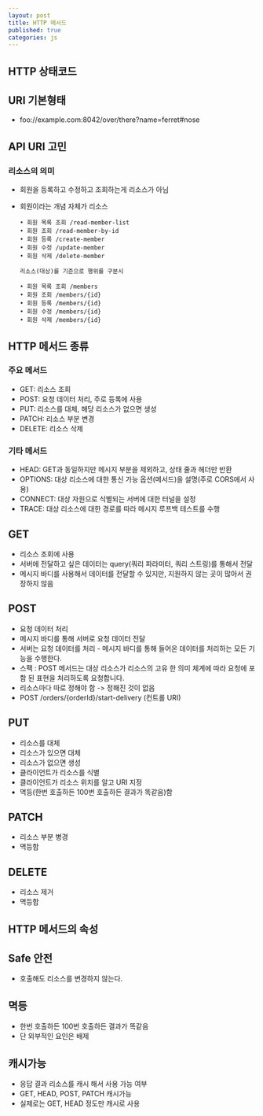 ```yaml
---
layout: post
title: HTTP 메서드
published: true
categories: js
---
```

## HTTP 상태코드

## URI 기본형태 
- foo://example.com:8042/over/there?name=ferret#nose

## API URI 고민
### 리소스의 의미
- 회원을 등록하고 수정하고 조회하는게 리소스가 아님
- 회원이라는 개념 자체가 리소스


	  • 회원 목록 조회 /read-member-list
      • 회원 조회 /read-member-by-id
      • 회원 등록 /create-member
      • 회원 수정 /update-member
      • 회원 삭제 /delete-member
      
      리소스(대상)를 기준으로 행위를 구분시
      
	  • 회원 목록 조회 /members
	  • 회원 조회 /members/{id}
 	  • 회원 등록 /members/{id}
	  • 회원 수정 /members/{id}
	  • 회원 삭제 /members/{id}

## HTTP 메서드 종류
### 주요 메서드
- GET: 리소스 조회
- POST: 요청 데이터 처리, 주로 등록에 사용
- PUT: 리소스를 대체, 해당 리소스가 없으면 생성
- PATCH: 리소스 부분 변경
- DELETE: 리소스 삭제

### 기타 메서드
- HEAD: GET과 동일하지만 메시지 부분을 제외하고, 상태 줄과 헤더만 반환
- OPTIONS: 대상 리소스에 대한 통신 가능 옵션(메서드)을 설명(주로 CORS에서 사용)
- CONNECT: 대상 자원으로 식별되는 서버에 대한 터널을 설정
- TRACE: 대상 리소스에 대한 경로를 따라 메시지 루프백 테스트를 수행

## GET
- 리소스 조회에 사용
- 서버에 전달하고 싶은 데이터는 query(쿼리 파라미터, 쿼리 스트링)를 통해서 전달
- 메시지 바디를 사용해서 데이터를 전달할 수 있지만, 지원하지 않는 곳이 많아서 권장하지 않음

## POST
- 요청 데이터 처리
- 메시지 바디를 통해 서버로 요청 데이터 전달
- 서버는 요청 데이터를 처리 - 메시지 바디를 통해 들어온 데이터를 처리하는 모든 기능을 수행한다.
- 스팩 : POST 메서드는 대상 리소스가 리소스의 고유 한 의미 체계에 따라 요청에 포함 된 표현을 처리하도록 요청합니다.
- 리소스마다 따로 정해야 함 -> 정해진 것이 없음
- POST /orders/{orderId}/start-delivery (컨트롤 URI)

## PUT
- 리소스를 대체
- 리소스가 있으면 대체
- 리소스가 없으면 생성
- 클라이언트가 리소스를 식별
- 클라이언트가 리소스 위치를 알고 URI 지정
- 멱등(한번 호출하든 100번 호출하든 결과가 똑같음)함

## PATCH
- 리소스 부분 병경
- 멱등함

## DELETE
- 리소스 제거
- 멱등함

## HTTP 메서드의 속성
## Safe 안전
- 호출해도 리소스를 변경하지 않는다.

## 멱등
- 한번 호출하든 100번 호출하든 결과가 똑같음
- 단 외부적인 요인은 배제

## 캐시가능
- 응답 결과 리소스를 캐시 해서 사용 가능 여부
- GET, HEAD, POST, PATCH 캐시가능
- 실제로는 GET, HEAD 정도만 캐시로 사용
